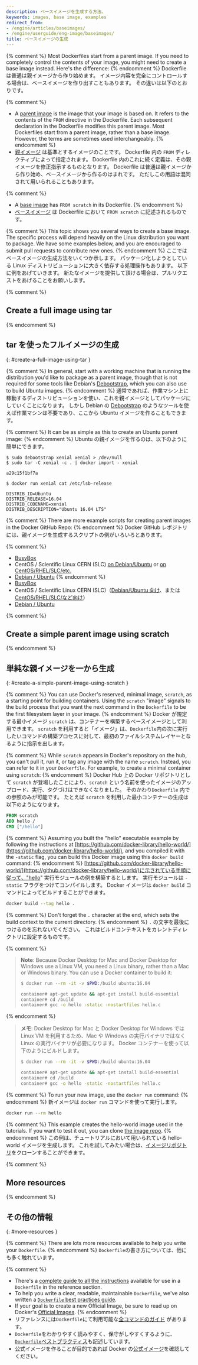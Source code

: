 ```yaml
---
description: ベースイメージを生成する方法。
keywords: images, base image, examples
redirect_from:
- /engine/articles/baseimages/
- /engine/userguide/eng-image/baseimages/
title: ベースイメージの生成
---
```


{% comment %}
Most Dockerfiles start from a parent image. If you need to completely control
the contents of your image, you might need to create a base image instead.
Here's the difference:
{% endcomment %}
Dockerfile は普通は親イメージから作り始めます。
イメージ内容を完全にコントロールする場合は、ベースイメージを作り出すこともあります。
その違いは以下のとおりです。

{% comment %}
- A [parent image](/glossary.md#parent_image) is the image that your
  image is based on. It refers to the contents of the `FROM` directive in the
  Dockerfile. Each subsequent declaration in the Dockerfile modifies this parent
  image. Most Dockerfiles start from a parent image, rather than a base image.
  However, the terms are sometimes used interchangeably.
{% endcomment %}
- [親イメージ](/glossary.md#parent_image) は基準とするイメージのことです。
  Dockerfile 内の `FROM` ディレクティブによって指定されます。
  Dockerfile 内のこれに続く定義は、その親イメージを修正指示するものとなります。
  Dockerfile は普通は親イメージから作り始め、ベースイメージから作るのはまれです。
  ただしこの用語は混同されて用いられることもあります。

{% comment %}
- A [base image](/glossary.md#base_image) has `FROM scratch` in its Dockerfile.
{% endcomment %}
- [ベースイメージ](/glossary.md#base_image) は Dockerfile において `FROM scratch` に記述されるものです。

{% comment %}
This topic shows you several ways to create a base image. The specific process
will depend heavily on the Linux distribution you want to package. We have some
examples below, and you are encouraged to submit pull requests to contribute new
ones.
{% endcomment %}
ここではベースイメージの生成方法をいくつか示します。
パッケージ化しようとしている Linux ディストリビューションに大きく依存する処理操作もあります。
以下に例をあげていきます。
新たなイメージを提供して頂ける場合は、プルリクエストをあげることをお願いします。

{% comment %}
## Create a full image using tar
{% endcomment %}
## tar を使ったフルイメージの生成
{: #create-a-full-image-using-tar }

{% comment %}
In general, start with a working machine that is running
the distribution you'd like to package as a parent image, though that is
not required for some tools like Debian's
[Debootstrap](https://wiki.debian.org/Debootstrap), which you can also
use to build Ubuntu images.
{% endcomment %}
通常であれば、作業マシン上に稼動するディストリビューションを使い、これを親イメージとしてパッケージにしていくことになります。
しかし Debian の [Debootstrap](https://wiki.debian.org/Debootstrap) のようなツールを使えば作業マシンは不要であり、ここから Ubuntu イメージを作ることもできます。

{% comment %}
It can be as simple as this to create an Ubuntu parent image:
{% endcomment %}
Ubuntu の親イメージを作るのは、以下のように簡単にできます。

    $ sudo debootstrap xenial xenial > /dev/null
    $ sudo tar -C xenial -c . | docker import - xenial

    a29c15f1bf7a

    $ docker run xenial cat /etc/lsb-release

    DISTRIB_ID=Ubuntu
    DISTRIB_RELEASE=16.04
    DISTRIB_CODENAME=xenial
    DISTRIB_DESCRIPTION="Ubuntu 16.04 LTS"

{% comment %}
There are more example scripts for creating parent images in the Docker
GitHub Repo:
{% endcomment %}
Docker GitHub レポジトリには、親イメージを生成するスクリプトの例がいろいろとあります。

{% comment %}
 - [BusyBox](https://github.com/moby/moby/blob/master/contrib/mkimage/busybox-static)
 - CentOS / Scientific Linux CERN (SLC) [on Debian/Ubuntu](
   https://github.com/moby/moby/blob/master/contrib/mkimage/rinse) or
   [on CentOS/RHEL/SLC/etc.](
   https://github.com/moby/moby/blob/master/contrib/mkimage-yum.sh)
 - [Debian / Ubuntu](
   https://github.com/moby/moby/blob/master/contrib/mkimage/debootstrap)
{% endcomment %}
 - [BusyBox](https://github.com/moby/moby/blob/master/contrib/mkimage/busybox-static)
 - CentOS / Scientific Linux CERN (SLC)（[Debian/Ubuntu 向け](https://github.com/moby/moby/blob/master/contrib/mkimage/rinse)、または[CentOS/RHEL/SLC/など向け](https://github.com/moby/moby/blob/master/contrib/mkimage-yum.sh)）
 - [Debian / Ubuntu](
   https://github.com/moby/moby/blob/master/contrib/mkimage/debootstrap)

{% comment %}
## Create a simple parent image using scratch
{% endcomment %}
## 単純な親イメージを一から生成
{: #create-a-simple-parent-image-using-scratch }

{% comment %}
You can use Docker's reserved, minimal image, `scratch`, as a starting point for
building containers. Using the `scratch` "image" signals to the build process
that you want the next command in the `Dockerfile` to be the first filesystem
layer in your image.
{% endcomment %}
Docker が規定する最小イメージ `scratch` は、コンテナーを構築するベースイメージとして利用できます。
`scratch` を利用すると「イメージ」は、`Dockerfile`内の次に実行したいコマンドの構築プロセスに対して、最初のファイルシステムレイヤーとなるように指示を出します。

{% comment %}
While `scratch` appears in Docker's repository on the hub, you can't pull it,
run it, or tag any image with the name `scratch`. Instead, you can refer to it
in your `Dockerfile`. For example, to create a minimal container using
`scratch`:
{% endcomment %}
Docker Hub 上の Docker リポジトリとして `scratch` が登場したことにより、`scratch` という名前を使ったイメージのアップロード、実行、タグづけはできなくなりました。
そのかわり`Dockerfile` 内での参照のみが可能です。
たとえば `scratch` を利用した最小コンテナーの生成は以下のようになります。

```Dockerfile
FROM scratch
ADD hello /
CMD ["/hello"]
```

{% comment %}
Assuming you built the "hello" executable example by following the instructions
at
[https://github.com/docker-library/hello-world/](https://github.com/docker-library/hello-world/),
and you compiled it with the `-static` flag, you can build this Docker
image using this `docker build` command:
{% endcomment %}
[https://github.com/docker-library/hello-world/](https://github.com/docker-library/hello-world/)に示されている手順に従って、"hello" 実行モジュールの例を構築するとします。
実行モジュールは `-static` フラグをつけてコンパイルします。
Docker イメージは `docker build` コマンドによってビルドすることができます。

```bash
docker build --tag hello .
```

{% comment %}
Don't forget the `.` character at the end, which sets the build context to the
current directory.
{% endcomment %}
`.` の文字を最後につけるのを忘れないでください。
これはビルドコンテキストをカレントディレクトリに設定するものです。

{% comment %}
> **Note**: Because Docker Desktop for Mac and Docker Desktop for Windows use a Linux VM,
> you need a Linux binary, rather than a Mac or Windows binary.
> You can use a Docker container to build it:
>
> ```bash
> $ docker run --rm -it -v $PWD:/build ubuntu:16.04
>
> container# apt-get update && apt-get install build-essential
> container# cd /build
> container# gcc -o hello -static -nostartfiles hello.c
> ```
{% endcomment %}
> **メモ**: Docker Desktop for Mac と Docker Desktop for Windows では Linux VM を利用するため、Mac や Windows の実行バイナリではなく Linux の実行バイナリが必要になります。
> Docker コンテナーを使って以下のようにビルドします。
>
> ```bash
> $ docker run --rm -it -v $PWD:/build ubuntu:16.04
>
> container# apt-get update && apt-get install build-essential
> container# cd /build
> container# gcc -o hello -static -nostartfiles hello.c
> ```

{% comment %}
To run your new image, use the `docker run` command:
{% endcomment %}
新イメージは `docker run` コマンドを使って実行します。

```bash
docker run --rm hello
```

{% comment %}
This example creates the hello-world image used in the tutorials.
If you want to test it out, you can clone
[the image repo](https://github.com/docker-library/hello-world).
{% endcomment %}
この例は、チュートリアルにおいて用いられている hello-world イメージを生成します。
これを試してみたい場合は、[イメージリポジトリ](https://github.com/docker-library/hello-world)をクローンすることができます。


{% comment %}
## More resources
{% endcomment %}
## その他の情報
{: #more-resources }

{% comment %}
There are lots more resources available to help you write your `Dockerfile`.
{% endcomment %}
`Dockerfile`の書き方については、他にも多く触れています。

{% comment %}
* There's a [complete guide to all the instructions](/engine/reference/builder.md) available for use in a `Dockerfile` in the reference section.
* To help you write a clear, readable, maintainable `Dockerfile`, we've also
written a [`Dockerfile` best practices guide](dockerfile_best-practices.md).
* If your goal is to create a new Official Image, be sure to read up on Docker's [Official Images](/docker-hub/official_images/).
{% endcomment %}
* リファレンスには`Dockerfile`にて利用可能な[全コマンドのガイド](/engine/reference/builder.md) があります。
* `Dockerfile`をわかりやすく読みやすく、保守がしやすくするように、[`Dockerfile`ベストプラクティス](dockerfile_best-practices.md)も記述しています。
* 公式イメージを作ることが目的であれば Docker の[公式イメージ](/docker-hub/official_images/)を確認してください。
